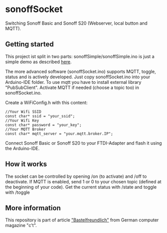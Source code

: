 # sonoffSocket
Switching Sonoff Basic and Sonoff S20 (Webserver, local button and MQTT).

## Getting started
This project ist split in two parts: sonoffSimple/sonoffSimple.ino is just a simple demo as described [here](https://ct.de/yxgs).

The more advanced software (sonoffSocket.ino) supports MQTT, toggle, status and is actively developed. Just copy sonoffSocket.ino into your Arduino-IDE folder. To use mqtt you have to install external library "PubSubClient". Activate MQTT if needed (choose a topic too) in sonoffSocket.ino.

Create a WiFiConfig.h with this content:
```
//Your Wifi SSID
const char* ssid = "your_ssid";
//Your Wifi Key
const char* password = "your_key";
//Your MQTT Broker
const char* mqtt_server = "your.mqtt.broker.IP";
```

Connect Sonoff Basic or Sonoff S20 to your FTDI-Adapter and flash it using the Arduino-IDE.

## How it works
The socket can be controlled by opening <ip of socket>/on (to activate) and <ip of socket>/off to deactivate. If MQTT is enabled, send 1 or 0 to your chosen topic (defined at the beginning of your code).
Get the current status with <ip of socket>/state and toggle  with <ip of socket>/toggle

## More information
This repository is part of article ["Bastelfreundlich"](https://ct.de/yxgs) from German computer magazine "c't".
